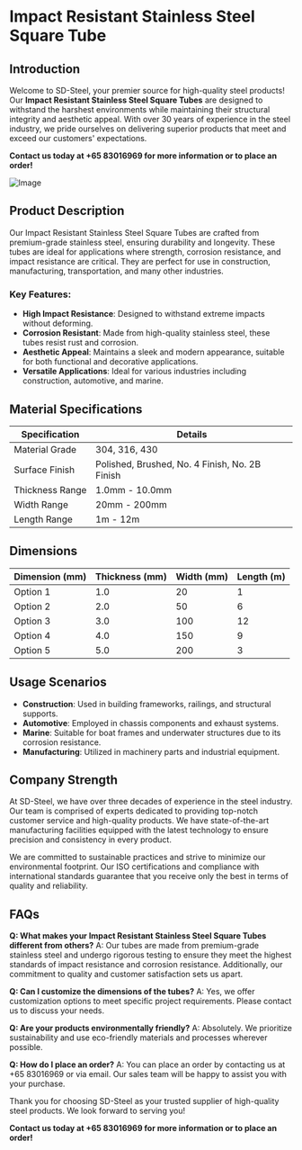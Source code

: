 # Impact Resistant Stainless Steel Square Tube

## Introduction
Welcome to SD-Steel, your premier source for high-quality steel products! Our **Impact Resistant Stainless Steel Square Tubes** are designed to withstand the harshest environments while maintaining their structural integrity and aesthetic appeal. With over 30 years of experience in the steel industry, we pride ourselves on delivering superior products that meet and exceed our customers' expectations.

**Contact us today at +65 83016969 for more information or to place an order!**

![Image](https://github.com/user-attachments/assets/2567258e-e124-4816-932d-1809bd27ef0b)

## Product Description
Our Impact Resistant Stainless Steel Square Tubes are crafted from premium-grade stainless steel, ensuring durability and longevity. These tubes are ideal for applications where strength, corrosion resistance, and impact resistance are critical. They are perfect for use in construction, manufacturing, transportation, and many other industries.

### Key Features:
- **High Impact Resistance**: Designed to withstand extreme impacts without deforming.
- **Corrosion Resistant**: Made from high-quality stainless steel, these tubes resist rust and corrosion.
- **Aesthetic Appeal**: Maintains a sleek and modern appearance, suitable for both functional and decorative applications.
- **Versatile Applications**: Ideal for various industries including construction, automotive, and marine.

## Material Specifications

| Specification | Details |
|---------------|---------|
| Material Grade | 304, 316, 430 |
| Surface Finish | Polished, Brushed, No. 4 Finish, No. 2B Finish |
| Thickness Range | 1.0mm - 10.0mm |
| Width Range | 20mm - 200mm |
| Length Range | 1m - 12m |

## Dimensions

| Dimension (mm) | Thickness (mm) | Width (mm) | Length (m) |
|----------------|----------------|------------|------------|
| Option 1       | 1.0            | 20         | 1          |
| Option 2       | 2.0            | 50         | 6          |
| Option 3       | 3.0            | 100        | 12         |
| Option 4       | 4.0            | 150        | 9          |
| Option 5       | 5.0            | 200        | 3          |

## Usage Scenarios
- **Construction**: Used in building frameworks, railings, and structural supports.
- **Automotive**: Employed in chassis components and exhaust systems.
- **Marine**: Suitable for boat frames and underwater structures due to its corrosion resistance.
- **Manufacturing**: Utilized in machinery parts and industrial equipment.

## Company Strength
At SD-Steel, we have over three decades of experience in the steel industry. Our team is comprised of experts dedicated to providing top-notch customer service and high-quality products. We have state-of-the-art manufacturing facilities equipped with the latest technology to ensure precision and consistency in every product.

We are committed to sustainable practices and strive to minimize our environmental footprint. Our ISO certifications and compliance with international standards guarantee that you receive only the best in terms of quality and reliability.

## FAQs

**Q: What makes your Impact Resistant Stainless Steel Square Tubes different from others?**
A: Our tubes are made from premium-grade stainless steel and undergo rigorous testing to ensure they meet the highest standards of impact resistance and corrosion resistance. Additionally, our commitment to quality and customer satisfaction sets us apart.

**Q: Can I customize the dimensions of the tubes?**
A: Yes, we offer customization options to meet specific project requirements. Please contact us to discuss your needs.

**Q: Are your products environmentally friendly?**
A: Absolutely. We prioritize sustainability and use eco-friendly materials and processes wherever possible.

**Q: How do I place an order?**
A: You can place an order by contacting us at +65 83016969 or via email. Our sales team will be happy to assist you with your purchase.

Thank you for choosing SD-Steel as your trusted supplier of high-quality steel products. We look forward to serving you!

**Contact us today at +65 83016969 for more information or to place an order!**